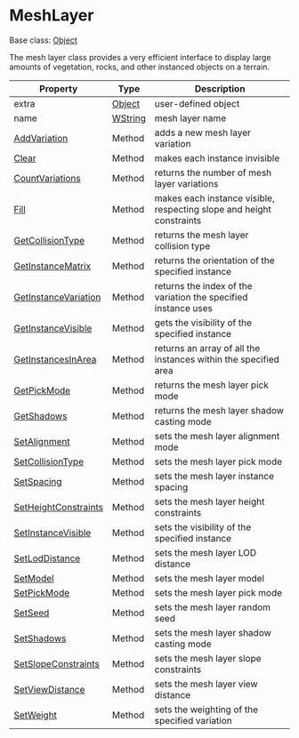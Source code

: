 # MeshLayer

Base class: [Object](Object.md)

The mesh layer class provides a very efficient interface to display large amounts of vegetation, rocks, and other instanced objects on a terrain.

| Property | Type | Description |
| --- | --- | --- |
| extra | [Object](Object.md) | user-defined object |
| name | [WString](WString.md) | mesh layer name |
| [AddVariation](MeshLayer_AddVariation.md) | Method | adds a new mesh layer variation |
| [Clear](MeshLayer_Clear.md) | Method | makes each instance invisible |
| [CountVariations](Mesh_CountVariations.md) | Method | returns the number of mesh layer variations |
| [Fill](MeshLayer_Fill.md) | Method | makes each instance visible, respecting slope and height constraints |
| [GetCollisionType](MeshLayer_GetCollisionType.md) | Method | returns the mesh layer collision type |
| [GetInstanceMatrix](MeshLayer_GetInstanceMatrix.md) | Method | returns the orientation of the specified instance |
| [GetInstanceVariation](MeshLayer_GetInstanceVariation.md) | Method | returns the index of the variation the specified instance uses |
| [GetInstanceVisible](MeshLayer_GetInstanceVisible.md) | Method | gets the visibility of the specified instance |
| [GetInstancesInArea](MeshLayer_GetInstancesInArea.md) | Method | returns an array of all the instances within the specified area |
| [GetPickMode](MeshLayer_GetPickMode.md) | Method | returns the mesh layer pick mode |
| [GetShadows](MeshLayer_GetShadows.md) | Method | returns the mesh layer shadow casting mode |
| [SetAlignment](MeshLayer_SetAlignment.md) | Method | sets the mesh layer alignment mode |
| [SetCollisionType](MeshLayer_SetCollisionType.md) | Method | sets the mesh layer pick mode |
| [SetSpacing](MeshLayer_SetSpacing.md) | Method | sets the mesh layer instance spacing |
| [SetHeightConstraints](MeshLayer_SetHeightConstraints.md) | Method | sets the mesh layer height constraints |
| [SetInstanceVisible](MeshLayer_SetInstanceVisible.md) | Method | sets the visibility of the specified instance |
| [SetLodDistance](MeshLayer_SetLodDistance.md) | Method | sets the mesh layer LOD distance |
| [SetModel](MeshLayer_SetModel.md) | Method | sets the mesh layer model |
| [SetPickMode](MeshLayer_SetPickMode.md) | Method | sets the mesh layer pick mode |
| [SetSeed](MeshLayer_SetSeed.md) | Method | sets the mesh layer random seed |
| [SetShadows](MeshLayer_SetShadows.md) | Method | sets the mesh layer shadow casting mode |
| [SetSlopeConstraints](MeshLayer_SetSlopeConstraints.md) | Method | sets the mesh layer slope constraints |
| [SetViewDistance](MeshLayer_SetViewDistance.md) | Method | sets the mesh layer view distance |
| [SetWeight](MeshLayer_SetWeight.md) | Method | sets the weighting of the specified variation |
